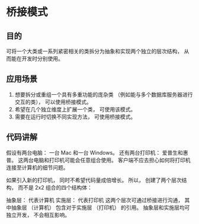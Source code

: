 # 桥接模式

## 目的
可将一个大类或一系列紧密相关的类拆分为抽象和实现两个独立的层次结构， 从而能在开发时分别使用。

## 应用场景
1. 想要拆分或重组一个具有多重功能的庞杂类 （例如能与多个数据库服务器进行交互的类）， 可以使用桥接模式。
2. 希望在几个独立维度上扩展一个类， 可使用该模式。
3. 需要在运行时切换不同实现方法， 可使用桥接模式。

## 代码讲解
假设有两台电脑： 一台 Mac 和一台 Windows。 还有两台打印机： 爱普生和惠普。 这两台电脑和打印机可能会任意组合使用。 客户端不应去担心如何将打印机连接至计算机的细节问题。

如果引入新的打印机， 同时不希望代码量成倍增长。 所以， 创建了两个层次结构， 而不是 2x2 组合的四个结构体：

抽象层： 代表计算机
实施层： 代表打印机
这两个层次可通过桥接进行沟通， 其中抽象层 （计算机） 包含对于实施层 （打印机） 的引用。 抽象层和实施层均可独立开发， 不会相互影响。